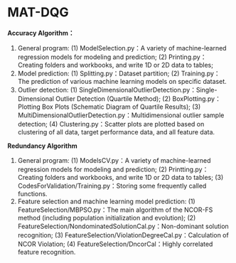 # MAT-DQG

**Accuracy Algorithm：**

1. General program:
       (1) ModelSelection.py：A variety of machine-learned regression models for modeling and prediction;
       (2) Printing.py：Creating folders and workbooks, and write 1D or 2D data to tables;
2. Model prediction:
       (1) Splitting.py：Dataset partition;
       (2) Training.py：The prediction of various machine learning models on specific dataset.
3. Outlier detection:
       (1) SingleDimensionalOutlierDetection.py：Single-Dimensional Outlier Detection (Quartile Method);
       (2) BoxPlotting.py：Plotting Box Plots (Schematic Diagram of Quartile Results);
       (3) MultiDimensionalOutlierDetection.py：Multidimensional outlier sample detection;
       (4) Clustering.py：Scatter plots are plotted based on clustering of all data, target performance data, and all feature data.

**Redundancy Algorithm**

1. General program:
   (1) ModelsCV.py：A variety of machine-learned regression models for modeling and prediction;
   (2) Printting.py：Creating folders and workbooks, and write 1D or 2D data to tables;
   (3) CodesForValidation/Training.py：Storing some frequently called functions.
2. Feature selection and machine learning model prediction:
   (1) FeatureSelection/MBPSO.py：The main algorithm of the NCOR-FS method (including population initialization and evolution);
   (2) FeatureSelection/NondominatedSolutionCal.py：Non-dominant solution recognition;
   (3) FeatureSelection/ViolationDegreeCal.py：Calculation of NCOR Violation;
   (4) FeatureSelection/DncorCal：Highly correlated feature recognition.
